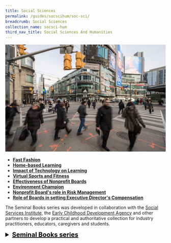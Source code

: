 ```yaml
---
title: Social Sciences
permalink: /guides/socscihum/soc-sci/
breadcrumb: Social Sciences
collection_name: socsci-hum
third_nav_title: Social Sciences And Humanities
---
```

<img src="/images/category/social-science.jpg" alt="social science banner" style="width:800px;" />

- [**Fast Fashion**](/guides/socscihum/soc-sci/fast-fashion)
- [**Home-based Learning**](/guides/socscihum/soc-sci/home-based-learning)
- [**Impact of Technology on Learning**](/guides/socscihum/soc-sci/impact-tech-learning)
- [**Virtual Sports and Fitness**](/guides/socscihum/soc-sci/virtual-sports)
- [**Effectiveness of Nonprofit Boards**](/guides/socscihum/soc-sci/effectiveness-nonprofit)
- [**Environment Champion**](/guides/socscihum/soc-sci/environment-champion)
- [**Nonprofit Board's role in Risk Management**](/guides/socscihum/soc-sci/nonprofit-boards-risk)
- [**Role of Boards in setting Executive Director's Compensation**](/guides/socscihum/soc-sci/exec-director-compense)

The Seminal Books series was developed in collaboration with the [Social Services Institute](https://www.ssi.gov.sg/), the [Early Childhood Development Agency](https://www.ecda.gov.sg/) and other partners to develop a practical and authoritative collection for industry practitioners, educators, caregivers and students.

<details style= "font-size:20px; color:black">
  <summary><b><u>Seminal Books series</u></b></summary>
  - <a href = "/guides/socscihum/soc-sci/seminal/social-services"><b>100 Seminal Books: Social Services</b></a><br>
  - <a href = "/guides/socscihum/soc-sci/seminal/cyber-wellness"><b>100 Seminal Books: Social Services - Cyber Wellness</b></a><br>
  - <a href = "/guides/socscihum/soc-sci/seminal/childrenyouthgen"><b>100 Seminal Books: Social Services - Services for Children and Youth (General)</b></a><br>
  - <a href = "/guides/socscihum/soc-sci/seminal/special-needs"><b>100 Seminal Books: Social Services - Youth with Special Needs</b></a><br>
  - <a href = "/guides/socscihum/soc-sci/seminal/youths-at-risk"><b>100 Seminal Books: Social Services - Youths at Risk</b></a><br>
  - <a href = "/guides/socscihum/soc-sci/seminal/vulnerable-youth/"><b>100 Seminal Books: Vulnerable Children and Youths</b></a><br>
  - <a href ="/guides/socscihum/soc-sci/seminal/books-ECE"><b>Seminal Books on Early Childhood Education</b></a><br>
</details>
<p></p>